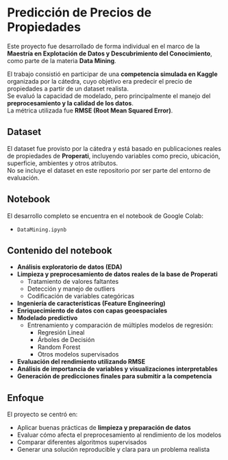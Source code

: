 # Predicción de Precios de Propiedades

Este proyecto fue desarrollado de forma individual en el marco de la **Maestría en Explotación de Datos y Descubrimiento del Conocimiento**, como parte de la materia **Data Mining**.

El trabajo consistió en participar de una **competencia simulada en Kaggle** organizada por la cátedra, cuyo objetivo era predecir el precio de propiedades a partir de un dataset realista.  
Se evaluó la capacidad de modelado, pero principalmente el manejo del **preprocesamiento y la calidad de los datos**.  
La métrica utilizada fue **RMSE (Root Mean Squared Error)**.

## Dataset

El dataset fue provisto por la cátedra y está basado en publicaciones reales de propiedades de **Properati**, incluyendo variables como precio, ubicación, superficie, ambientes y otros atributos.  
No se incluye el dataset en este repositorio por ser parte del entorno de evaluación.

## Notebook

El desarrollo completo se encuentra en el notebook de Google Colab:

- `DataMining.ipynb`

## Contenido del notebook

- **Análisis exploratorio de datos (EDA)**  
- **Limpieza y preprocesamiento de datos reales de la base de Properati**  
  - Tratamiento de valores faltantes  
  - Detección y manejo de outliers  
  - Codificación de variables categóricas  
- **Ingeniería de características (Feature Engineering)**  
- **Enriquecimiento de datos con capas geoespaciales**  
- **Modelado predictivo**  
  - Entrenamiento y comparación de múltiples modelos de regresión:  
    - Regresión Lineal  
    - Árboles de Decisión  
    - Random Forest  
    - Otros modelos supervisados  
- **Evaluación del rendimiento utilizando RMSE**  
- **Análisis de importancia de variables y visualizaciones interpretables**  
- **Generación de predicciones finales para submitir a la competencia**


## Enfoque

El proyecto se centró en:

- Aplicar buenas prácticas de **limpieza y preparación de datos**
- Evaluar cómo afecta el preprocesamiento al rendimiento de los modelos
- Comparar diferentes algoritmos supervisados
- Generar una solución reproducible y clara para un problema realista

